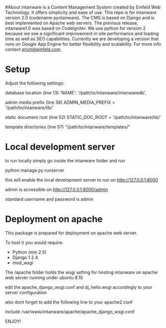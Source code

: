 #About
intanware is a Content Management System created by Emfeld Web Technology. It offers simplicity and ease of use. This repo is for intanware version 2.0 (codename pyntanware). The CMS is based on Django and is best implemented on Apache web servers. The previous release, intanware1.0 was based on CodeIgniter. We use python for version 2 because we see a significant improvement in site performance and loading time as well as SEO capabilities. Currently we are developing a version that runs on Google App Engine for better flexibility and scalability. For more info contact erich@emfeld.com.

# Setup
Adjust the following settings:

database location (line 13)
  'NAME': '/path/to/intanware/intanwaredb',

admin media prefix (line 58)
  ADMIN_MEDIA_PREFIX = '/path/to/intanware/lib/'

static document root (line 52)
  STATIC_DOC_ROOT = '/path/to/intanware/lib/'

template directories (line 57)
  "/path/to/intanware/templates/"

# Local development server

to run locally simply go inside the intanware folder and run 
  
  python manage.py runserver

this will enable the local development server to run on http://127.0.0.1:8000

admin is accessible on http://127.0.0.1:8000/admin

standard username and password is admin

# Deployment on apache

This package is prepared for deployment on apache web server.

To host it you would require:
- Python (min 2.5)
- Django 1.2.4
- mod_wsgi

The /apache folder holds the wsgi setting for hosting intanware on apache web server running under ubuntu 8.10

edit the apache_django_wsgi.conf and dj_hello.wsgi accordingly to your server configuration

also dont forget to add the following line to your apache2.conf

  Include /var/www/intanware/apache/apache_django_wsgi.conf


ENJOY!

